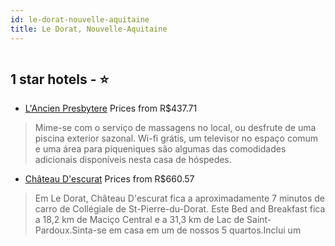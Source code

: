 ```yaml
---
id: le-dorat-nouvelle-aquitaine
title: Le Dorat, Nouvelle-Aquitaine
---
```


<center><img src="https://i.travelapi.com/hotels/21000000/20200000/20194900/20194884/28e53047_z.jpg" alt="" /></center>


##  1 star hotels - ⭐️

-    [L'Ancien Presbytere](https://www.hurb.com/br/aud/https://www.hurb.com/br/hotels/le-dorat/l-ancien-presbytere-HT-4F5C?cmp=18055) Prices from R$437.71
   > Mime-se com o serviço de massagens no local, ou desfrute de uma piscina exterior sazonal. Wi-fi grátis, um televisor no espaço comum e uma área para piqueniques são algumas das comodidades adicionais disponíveis nesta casa de hóspedes.
-    [Château D'escurat](https://www.hurb.com/br/aud/https://www.hurb.com/br/hotels/le-dorat/chateau-d-escurat-HT-OJC4?cmp=18055) Prices from R$660.57
   > Em Le Dorat, Château D'escurat fica a aproximadamente 7 minutos de carro de Collégiale de St-Pierre-du-Dorat.  Este Bed and Breakfast fica a 18,2 km de Maciço Central e a 31,3 km de Lac de Saint-Pardoux.Sinta-se em casa em um de nossos 5 quartos.Inclui um
